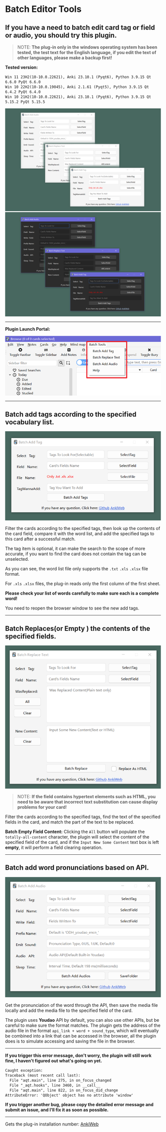 # Batch Editor Tools

## If you have a need to batch edit card tag or field or audio, you should try this plugin.

> NOTE: **The plug-in only in the windows operating system has been tested, the test text for the English language, if you edit the text of other languages, please make a backup first!**

**Tested version:** 
```
Win 11 23H2(10-10.0.22621), Anki 23.10.1 (Pyqt6), Python 3.9.15 Qt 6.6.0 PyQt 6.6.0
Win 10 22H2(10-10.0.19045), Anki 2.1.61 (Pyqt5), Python 3.9.15 Qt 6.4.2 PyQt 6.4.0
Win 10 21H2(10-10.0.22621), Anki 23.10.1 (Pyqt6), Python 3.9.15 Qt 5.15.2 PyQt 5.15.5
```

<img src=".\screenshot\white.png" alt="white" style="zoom:50%;" />

<img src=".\screenshot\black.png" alt="black" style="zoom:50%;" />

---

**Plugin Launch Portal:**

<img src=".\screenshot\start.png" alt="black" style="zoom:75%;" />

---

## Batch add tags according to the specified vocabulary list.

<img src=".\screenshot\tag_01.png" alt="black" style="zoom:75%;" />

Filter the cards according to the specified tags, then look up the contents of the card field, compare it with the word list, and add the specified tags to this card after a successful match.

The tag item is optional, it can make the search to the scope of more accurate, if you want to find the card does not contain the tag can be unselected.

As you can see, the word list file only supports the `.txt` `.xls` `.xlsx` file format.

For `.xls` `.xlsx` files, the plug-in reads only the first column of the first sheet.

**Please check your list of words carefully to make sure each is a complete word!**

You need to reopen the browser window to see the new add tags.

---

## Batch Replaces(or Empty ) the contents of the specified fields.

<img src=".\screenshot\text_01.png" alt="black" style="zoom:75%;" />

> NOTE: **If the field contains hypertext elements such as HTML, you need to be aware that incorrect text substitution can cause display problems for your card**!

Filter the cards according to the specified tags, find the text of the specified fields in the card, and match the part of the text to be replaced.

**Batch Empty Field Content:** Clicking the `All` button will populate the `totally-all-content` character, the plugin will select the content of the specified field of the card, and if the `Input New Some Content` text box is left **empty**, it will perform a field clearing operation.

---

## Batch add word pronunciations based on API.

<img src=".\screenshot\audio_01.png" alt="black" style="zoom:75%;" />

Get the pronunciation of the word through the API, then save the media file locally and add the media file to the specified field of the card.

The plugin uses **Youdao** API by default, you can also use other APIs, but be careful to make sure the format matches.
The plugin gets the address of the audio file in the format `api_link + word + sound_type`, which will eventually be combined into a link that can be accessed in the browser, all the plugin does is to simulate accessing and saving the file in the browser.

---

**If you trigger this error message, don't worry, the plugin will still work fine, I haven't figured out what's going on yet.**

```
Caught exception:
Traceback (most recent call last):
  File "aqt.main", line 275, in on_focus_changed
  File "_aqt.hooks", line 3460, in __call__
  File "aqt.main", line 822, in on_focus_did_change
AttributeError: 'QObject' object has no attribute 'window'
```

**If you trigger another bug, please copy the detailed error message and submit an issue, and I'll fix it as soon as possible.**

---

Gets the plug-in installation number: <a href="https://ankiweb.net/shared/info/1609139780">AnkiWeb</a>
